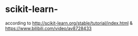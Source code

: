 # scikit-learn-
according to http://scikit-learn.org/stable/tutorial/index.html &amp; https://www.bilibili.com/video/av8728433
